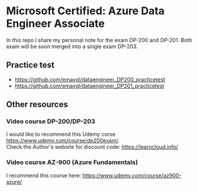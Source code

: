 # Microsoft Certified: Azure Data Engineer Associate

In this repo I share my personal note for the exam DP-200 and DP-201. Both exam will be soon merged into a single exam DP-203.

## Practice test

- https://github.com/emavgl/dataengineer_DP200_practicetest
- https://github.com/emavgl/dataengineer_DP201_practicetest

## Other resources

### Video course DP-200/DP-203
I would like to recommend this Udemy corse https://www.udemy.com/course/dp200exam/.  
Check the Author's website for discount code: https://learncloud.info/

### Video course AZ-900 (Azure Fundamentals)
I recommend this course here: https://www.udemy.com/course/az900-azure/

